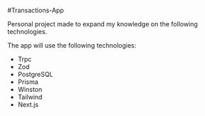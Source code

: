 #Transactions-App

Personal project made to expand my knowledge on the following technologies.

The app will use the following technologies:

- Trpc
- Zod
- PostgreSQL
- Prisma
- Winston
- Tailwind
- Next.js
